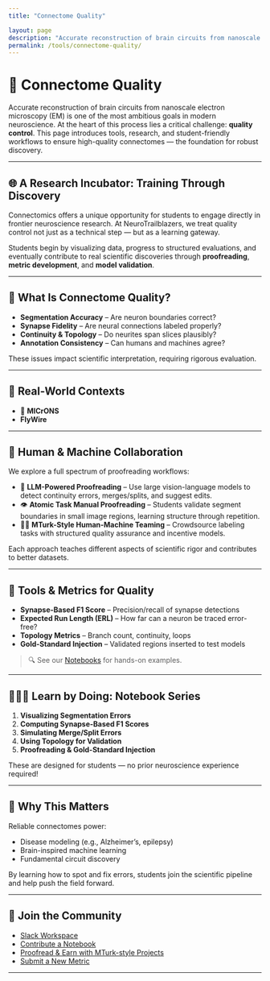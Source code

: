 ```yaml
---
title: "Connectome Quality"

layout: page
description: "Accurate reconstruction of brain circuits from nanoscale electron microscopy (EM) is one of the most ambitious goals in modern neuroscience. At the heart of this process lies a critical challenge: **quality control**. This page introduces tools, research, and student-friendly workflows to ensure high-quality connectomes — the foundation for robust discovery."
permalink: /tools/connectome-quality/
---
```

# 🧠 Connectome Quality

Accurate reconstruction of brain circuits from nanoscale electron microscopy (EM) is one of the most ambitious goals in modern neuroscience. At the heart of this process lies a critical challenge: **quality control**. This page introduces tools, research, and student-friendly workflows to ensure high-quality connectomes — the foundation for robust discovery.

---

## 🌐 A Research Incubator: Training Through Discovery

Connectomics offers a unique opportunity for students to engage directly in frontier neuroscience research. At NeuroTrailblazers, we treat quality control not just as a technical step — but as a learning gateway.

Students begin by visualizing data, progress to structured evaluations, and eventually contribute to real scientific discoveries through **proofreading**, **metric development**, and **model validation**.

---

## 🔬 What Is Connectome Quality?

- **Segmentation Accuracy** – Are neuron boundaries correct?
- **Synapse Fidelity** – Are neural connections labeled properly?
- **Continuity & Topology** – Do neurites span slices plausibly?
- **Annotation Consistency** – Can humans and machines agree?

These issues impact scientific interpretation, requiring rigorous evaluation.

---

## 🧠 Real-World Contexts

- 🧪 **MICrONS**  
- **FlyWire**
---

## 🤖 Human & Machine Collaboration

We explore a full spectrum of proofreading workflows:

- 🔄 **LLM-Powered Proofreading** – Use large vision-language models to detect continuity errors, merges/splits, and suggest edits.
- 👁️ **Atomic Task Manual Proofreading** – Students validate segment boundaries in small image regions, learning structure through repetition.
- 🧑‍🔬 **MTurk-Style Human-Machine Teaming** – Crowdsource labeling tasks with structured quality assurance and incentive models.

Each approach teaches different aspects of scientific rigor and contributes to better datasets.

---

## 🧰 Tools & Metrics for Quality

- **Synapse-Based F1 Score** – Precision/recall of synapse detections
- **Expected Run Length (ERL)** – How far can a neuron be traced error-free?
- **Topology Metrics** – Branch count, continuity, loops
- **Gold-Standard Injection** – Validated regions inserted to test models

> 🔍 See our [Notebooks](../notebooks/connectome-quality/) for hands-on examples.

---

## 👩🏽‍💻 Learn by Doing: Notebook Series

1. **Visualizing Segmentation Errors**
2. **Computing Synapse-Based F1 Scores**
3. **Simulating Merge/Split Errors**
4. **Using Topology for Validation**
5. **Proofreading & Gold-Standard Injection**

These are designed for students — no prior neuroscience experience required!

---

## 🧠 Why This Matters

Reliable connectomes power:
- Disease modeling (e.g., Alzheimer’s, epilepsy)
- Brain-inspired machine learning
- Fundamental circuit discovery

By learning how to spot and fix errors, students join the scientific pipeline and help push the field forward.

---

## 📣 Join the Community

- [Slack Workspace](#)
- [Contribute a Notebook](#)
- [Proofread & Earn with MTurk-style Projects](#)
- [Submit a New Metric](#)

---
